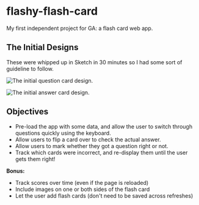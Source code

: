 # flashy-flash-card
My first independent project for GA: a flash card web app.

## The Initial Designs
These were whipped up in Sketch in 30 minutes so I had some sort of guideline to follow.

 ![The initial question card design.](http://i.imgur.com/88wDqVF.png)

 ![The initial answer card design.](http://i.imgur.com/mwheRoc.png)

## Objectives
 * Pre-load the app with some data, and allow the user to switch through questions quickly using the keyboard.
 * Allow users to flip a card over to check the actual answer.
 * Allow users to mark whether they got a question right or not. 
 * Track which cards were incorrect, and re-display them until the user gets them right!

**Bonus:**

- Track scores over time (even if the page is reloaded)
- Include images on one or both sides of the flash card
- Let the user add flash cards (don't need to be saved across refreshes)